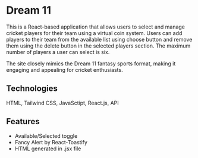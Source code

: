 
# Dream 11

This is a React-based application that allows users to select and manage cricket players for their team using a virtual coin system. Users can add players to their team from the available list using choose button and remove them using the delete button in the selected players section. The maximum number of players a user can select is six.

The site closely mimics the Dream 11 fantasy sports format, making it engaging and appealing for cricket enthusiasts.

## Technologies
HTML, Tailwind CSS, JavaSctipt, React.js, API



## Features

- Available/Selected toggle
- Fancy Alert by React-Toastify
- HTML generated in .jsx file

